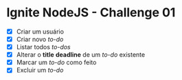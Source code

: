# Ignite NodeJS - Challenge 01

- [x] Criar um usuário
- [x] Criar novo *to-do*
- [x] Listar todos *to-dos*
- [x] Alterar o **title** **deadline** de um *to-do* existente
- [x] Marcar um *to-do* como feito
- [x] Excluir um *to-do*
